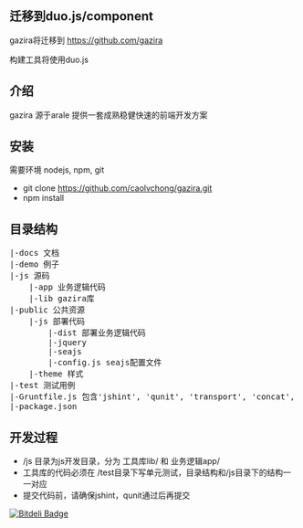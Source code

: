 ## 迁移到duo.js/component
gazira将迁移到 https://github.com/gazira

构建工具将使用duo.js

## 介绍
gazira 源于arale 提供一套成熟稳健快速的前端开发方案

## 安装
需要环境 nodejs, npm, git
* git clone https://github.com/caolvchong/gazira.git
* npm install

## 目录结构
<pre>
|-docs 文档
|-demo 例子
|-js 源码
    |-app 业务逻辑代码
    |-lib gazira库
|-public 公共资源
    |-js 部署代码
        |-dist 部署业务逻辑代码
        |-jquery
        |-seajs
        |-config.js seajs配置文件
    |-theme 样式
|-test 测试用例
|-Gruntfile.js 包含'jshint', 'qunit', 'transport', 'concat', 'uglify', 'clean', 'watch'等任务
|-package.json
</pre>

## 开发过程
* /js 目录为js开发目录，分为 工具库lib/ 和 业务逻辑app/
* 工具库的代码必须在 /test目录下写单元测试，目录结构和/js目录下的结构一一对应
* 提交代码前，请确保jshint，qunit通过后再提交

[![Bitdeli Badge](https://d2weczhvl823v0.cloudfront.net/caolvchong/gazira/trend.png)](https://bitdeli.com/free "Bitdeli Badge")

